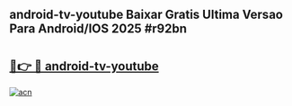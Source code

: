 ## android-tv-youtube Baixar Gratis Ultima Versao Para Android/IOS 2025 #r92bn

# <h2><a href="https://ainizakaria.my?title=android-tv-youtube&ref=20M">🔗👉 🔴 android-tv-youtube</a></h2>

[![acn](https://github.com/user-attachments/assets/0f9c940e-d8b0-45ae-aac7-cd30a18b3e1c)](https://ainizakaria.my?title=android-tv-youtube&ref=20M)

